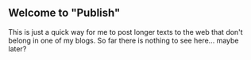 ## Welcome to "Publish"

This is just a quick way for me to post longer texts to the web that don't belong in one of my blogs. So far there is nothing to see here... maybe later?
